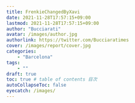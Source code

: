 ```yaml
---
title: FrenkieChangedByXavi
date: 2021-11-28T17:57:15+09:00
lastmod: 2021-11-28T17:57:15+09:00
author: "Bucciarati"
avatar: /images/author.jpg
authorlink: https://twitter.com/Bucciaratimes
cover: /images/report/cover.jpg
categories:
    - "Barcelona"
tags: 
    - ""
draft: true
toc: true # table of contents 目次
autoCollapseToc: false
eyecatch: /images/
---
```

